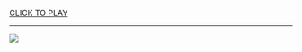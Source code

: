 
<a href="https://premium76.site?title=cars_unblocked_games&ref=13M">CLICK TO PLAY</a></h3>
<hr>

<a href="https://premium76.site?title=cars_unblocked_games&ref=13M"><img src="https://clearcache.store/games.png"></a>


